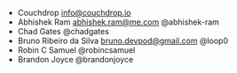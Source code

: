 - Couchdrop <info@couchdrop.io>
- Abhishek Ram <abhishek.ram@me.com> @abhishek-ram
- Chad Gates @chadgates
- Bruno Ribeiro da Silva <bruno.devpod@gmail.com> @loop0
- Robin C Samuel @robincsamuel
- Brandon Joyce @brandonjoyce
